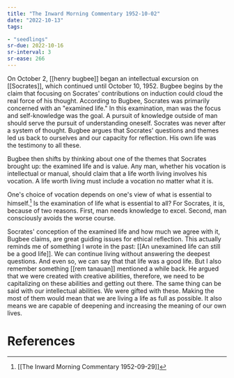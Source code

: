 ```yaml
---
title: "The Inward Morning Commentary 1952-10-02"
date: "2022-10-13"
tags:

- "seedlings"
sr-due: 2022-10-16
sr-interval: 3
sr-ease: 266
---
```


On October 2, [[henry bugbee]] began an intellectual excursion on [[Socrates]], which continued until October 10, 1952. Bugbee begins by the claim that focusing on Socrates' contributions on induction could cloud the real force of his thought. According to Bugbee, Socrates was primarily concerned with an "examined life." In this examination, man was the focus and self-knowledge was the goal. A pursuit of knowledge outside of man should serve the pursuit of understanding oneself. Socrates was never after a system of thought. Bugbee argues that Socrates' questions and themes led us back to ourselves and our capacity for reflection. His own life was the testimony to all these.

Bugbee then shifts by thinking about one of the themes that Socrates brought up: the examined life and is value. Any man, whether his vocation is intellectual or manual, should claim that a life worth living involves his vocation. A life worth living must include a vocation no matter what it is.

One's choice of vocation depends on one's view of what is essential to himself.[^1] Is the examination of life what is essential to all? For Socrates, it is, because of two reasons. First, man needs knowledge to excel. Second, man consciously avoids the worse course.

Socrates' conception of the examined life and how much we agree with it, Bugbee claims, are great guiding issues for ethical reflection. This actually reminds me of something I wrote in the past: [[An unexamined life can still be a good life]]. We can continue living without answering the deepest questions. And even so, we can say that that life was a good life. But I also remember something [[rem tanauan]] mentioned a while back. He argued that we were created with creative abilities, therefore, we need to be capitalizing on these abilities and getting out there. The same thing can be said with our intellectual abilities. We were gifted with these. Making the most of them would mean that we are living a life as full as possible. It also means we are capable of deepening and increasing the meaning of our own lives.

# References

[^1]: [[The Inward Morning Commentary 1952-09-29]]
